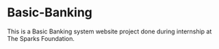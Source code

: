 # Basic-Banking
This is a Basic Banking system website project done during internship at The Sparks Foundation.
